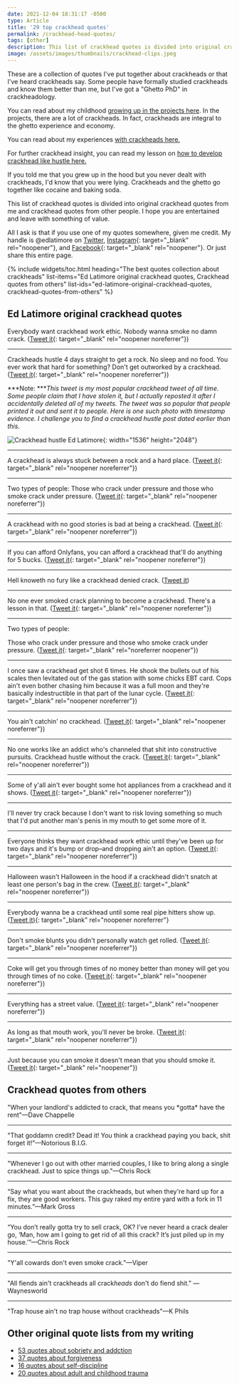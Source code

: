 ```yaml
---
date: 2021-12-04 18:31:17 -0500
type: Article
title: '29 top crackhead quotes'
permalink: /crackhead-head-quotes/
tags: [other]
description: This list of crackhead quotes is divided into original crackhead quotes from me and crackhead quotes from other people.
image: /assets/images/thumbnails/crackhead-clips.jpeg
---
```


These are a collection of quotes I've put together about crackheads or that I've heard crackheads say. Some people have formally studied crackheads and know them better than me, but I've got a "Ghetto PhD" in crackheadology.

You can read about my childhood [growing up in the projects here](/the-projects/). In the projects, there are a lot of crackheads. In fact, crackheads are integral to the ghetto experience and economy.

You can read about my experiences [with crackheads here.](/crackhead/)

For further crackhead insight, you can read my lesson on [how to develop crackhead like hustle here.](/how-to-hustle-like-a-crackhead/)

If you told me that you grew up in the hood but you never dealt with crackheads, I'd know that you were lying. Crackheads and the ghetto go together like cocaine and baking soda.

This list of crackhead quotes is divided into original crackhead quotes from me and crackhead quotes from other people. I hope you are entertained and leave with something of value.

All I ask is that if you use one of my quotes somewhere, given me credit. My handle is @edlatimore on [Twitter](https://twitter.com/edlatimore/), [Instagram](https://www.instagram.com/edlatimore/){: target="_blank" rel="noopener"}, and [Facebook](https://www.facebook.com/edward.latimore/){: target="_blank" rel="noopener"}. Or just share this entire page.

{% include widgets/toc.html heading="The best quotes collection about crackheads" list-items="Ed Latimore original crackhead quotes, Crackhead quotes from others" list-ids="ed-latimore-original-crackhead-quotes, crackhead-quotes-from-others" %}

## Ed Latimore original crackhead quotes

Everybody want crackhead work ethic. Nobody wanna smoke no damn crack. ([Tweet it](https://twitter.com/EdLatimore/status/1075702778696220674){: target="_blank" rel="noopener noreferrer"})

***

Crackheads hustle 4 days straight to get a rock. No sleep and no food. You ever work that hard for something? Don't get outworked by a crackhead. ([Tweet it](https://twitter.com/EdLatimore/status/1057622481123635200){: target="_blank" rel="noopener noreferrer"})

***Note: \*\***This tweet is my most popular crackhead tweet of all time. Some people claim that I have stolen it, but I actually reposted it after I accidentally deleted all of my tweets. The tweet was so popular that people printed it out and sent it to people. Here is one such photo with timestamp evidence. I challenge you to find a crackhead hustle post dated earlier than this.*

![Crackhead hustle Ed Latimore](/assets/images/posts/2021/original-crackheadproof.jpeg "See. 10/5/16. I challenge you to a find post on the net dated earlier"){: width="1536" height="2048"}

***

A crackhead is always stuck between a rock and a hard place. ([Tweet it](https://twitter.com/EdLatimore/status/1452405040514224129){: target="_blank" rel="noopener noreferrer"})

***

Two types of people: Those who crack under pressure and those who smoke crack under pressure. ([Tweet it](https://twitter.com/EdLatimore/status/1488222837517299713){: target="_blank" rel="noopener noreferrer"})

***

A crackhead with no good stories is bad at being a crackhead. ([Tweet it](https://twitter.com/EdLatimore/status/1492638387056095232){: target="_blank" rel="noopener noreferrer"})

***

If you can afford Onlyfans, you can afford a crackhead that'll do anything for 5 bucks. ([Tweet it](https://twitter.com/EdLatimore/status/1463017219156324355){: target="_blank" rel="noopener noreferrer"})

***

Hell knoweth no fury like a crackhead denied crack. ([Tweet it](https://twitter.com/EdLatimore/status/1296766615321817088))

***

No one ever smoked crack planning to become a crackhead. There's a lesson in that. ([Tweet it](https://twitter.com/EdLatimore/status/1447321003940618248){: target="_blank" rel="noopener noreferrer"})

***

Two types of people:

Those who crack under pressure and those who smoke crack under pressure. ([Tweet it](https://twitter.com/EdLatimore/status/1488222837517299713){: target="_blank" rel="noreferrer noopener"})

***

I once saw a crackhead get shot 6 times. He shook the bullets out of his scales then levitated out of the gas station with some chicks EBT card. Cops ain't even bother chasing him because it was a full moon and they're basically indestructible in that part of the lunar cycle. ([Tweet it](https://twitter.com/EdLatimore/status/1406072187598032899){: target="_blank" rel="noopener noreferrer"})

***

You ain't catchin' no crackhead. ([Tweet it](https://twitter.com/EdLatimore/status/1431319830594981888){: target="_blank" rel="noopener noreferrer"})

***

No one works like an addict who's channeled that shit into constructive pursuits. Crackhead hustle without the crack. ([Tweet it](https://twitter.com/EdLatimore/status/1456704794714849288){: target="_blank" rel="noopener noreferrer"})

***

Some of y'all ain't ever bought some hot appliances from a crackhead and it shows. ([Tweet it](https://twitter.com/EdLatimore/status/1410054587650822144){: target="_blank" rel="noopener noreferrer"})

***

I'll never try crack because I don't want to risk loving something so much that I'd put another man's penis in my mouth to get some more of it.

***

Everyone thinks they want crackhead work ethic until they've been up for two days and it's bump or drop–and dropping ain't an option. ([Tweet it](https://twitter.com/EdLatimore/status/1424900750757433360){: target="_blank" rel="noopener noreferrer"})

***

Halloween wasn't Halloween in the hood if a crackhead didn't snatch at least one person's bag in the crew. ([Tweet it](https://twitter.com/EdLatimore/status/1447563949604589574){: target="_blank" rel="noopener noreferrer"})

***

Everybody wanna be a crackhead until some real pipe hitters show up. ([Tweet it)](https://twitter.com/EdLatimore/status/1254427501104975872){: target="_blank" rel="noopener noreferrer"}

***

Don't smoke blunts you didn't personally watch get rolled. ([Tweet it](https://twitter.com/EdLatimore/status/1308195418157789185){: target="_blank" rel="noopener noreferrer"})

***

Coke will get you through times of no money better than money will get you through times of no coke. ([Tweet it](https://twitter.com/EdLatimore/status/1363647885057867778){: target="_blank" rel="noopener noreferrer"})

***

Everything has a street value. ([Tweet it](https://twitter.com/EdLatimore/status/1363647885057867778){: target="_blank" rel="noopener noreferrer"})

***

As long as that mouth work, you'll never be broke. ([Tweet it](https://twitter.com/EdLatimore/status/1363647886899240967){: target="_blank" rel="noopener noreferrer"})

***

Just because you can smoke it doesn't mean that you should smoke it. ([Tweet it](https://twitter.com/EdLatimore/status/1416851330317029377){: target="_blank" rel="noopener"})

## Crackhead quotes from others

"When your landlord's addicted to crack, that means you \*gotta\* have the rent"—Dave Chappelle

***

"That goddamn credit? Dead it\! You think a crackhead paying you back, shit forget it\!"—Notorious B.I.G.

***

"Whenever I go out with other married couples, I like to bring along a single crackhead. Just to spice things up."—Chris Rock

***

“Say what you want about the crackheads, but when they're hard up for a fix, they are good workers. This guy raked my entire yard with a fork in 11 minutes.”—Mark Gross

***

“You don’t really gotta try to sell crack, OK? I’ve never heard a crack dealer go, ‘Man, how am I going to get rid of all this crack? It’s just piled up in my house.’”—Chris Rock

***

"Y'all cowards don't even smoke crack."—Viper

***

"All fiends ain't crackheads all crack*heads* don't do fiend shit." —Waynesworld

***

"Trap house ain't no trap house without crackheads"—K Phils

## Other original quote lists from my writing

* [53 quotes about sobriety and addction](/ed-latimore-sobriety-quotes/)
* [37 quotes about forgiveness](/Ed-latimore-forgiveness-quotes/)
* [16 quotes about self-discipline](/ed-latimore-self-discipline-quotes/)
* [20 quotes about adult and childhood trauma](/trauma-quotes/)

